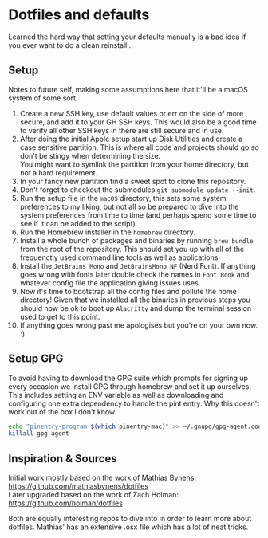 # Dotfiles and defaults

Learned the hard way that setting your defaults manually is a bad idea if you ever want to do a clean reinstall...

## Setup

Notes to future self, making some assumptions here that it'll be a macOS system of some sort.

1. Create a new SSH key, use default values or err on the side of more secure, and add it to your GH SSH keys. This would also be a good time to verify all other SSH keys in there are still secure and in use.
2. After doing the initial Apple setup start up Disk Utilities and create a case sensitive partition. This is where all code and projects should go so don't be stingy when determining the size.  
You might want to symlink the partition from your home directory, but not a hard requirement.
3. In your fancy new partition find a sweet spot to clone this repository.
4. Don't forget to checkout the submodules `git submodule update --init`.
5. Run the setup file in the `macOS` directory, this sets some system preferences to my liking, but not all so be prepared to dive into the system preferences from time to time (and perhaps spend some time to see if it can be added to the script).
6. Run the Homebrew installer in the `homebrew` directory.
7. Install a whole bunch of packages and binaries by running `brew bundle` from the root of the repository. This should set you up with all of the frequenctly used command line tools as well as applications.
8. Install the `JetBrains Mono` and `JetBrainsMono NF` (Nerd Font). If anything goes wrong with fonts later double check the names in `Font Book` and whatever config file the application giving issues uses.
9. Now it's time to bootstrap all the config files and pollute the home directory! Given that we installed all the binaries in previous steps you should now be ok to boot up `Alacritty` and dump the terminal session used to get to this point.
10. If anything goes wrong past me apologises but you're on your own now. :)

## Setup GPG

To avoid having to download the GPG suite which prompts for signing up every occasion we install GPG through homebrew and set it up ourselves. This includes setting an ENV variable as well as downloading and configuring one extra dependency to handle the pint entry. Why this doesn't work out of the box I don't know.

```sh
echo "pinentry-program $(which pinentry-mac)" >> ~/.gnupg/gpg-agent.conf
killall gpg-agent
```

## Inspiration & Sources

Initial work mostly based on the work of Mathias Bynens: https://github.com/mathiasbynens/dotfiles  
Later upgraded based on the work of Zach Holman: https://github.com/holman/dotfiles

Both are equally interesting repos to dive into in order to learn more about dotfiles. Mathias' has an extensive .osx file which has a lot of neat tricks.

